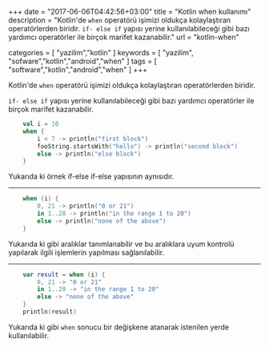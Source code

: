 +++
date = "2017-06-06T04:42:56+03:00"
title = "Kotlin when kullanımı"
description = "Kotlin'de `when` operatörü işimizi oldukça kolaylaştıran operatörlerden biridir. `if- else if` yapısı yerine kullanılabileceği gibi bazı yardımcı operatörler ile birçok marifet kazanabilir."
url = "kotlin-when"

categories = [
  "yazilim","kotlin"
]
keywords = [
  "yazilim",
  "sofware","kotlin","android","when"
]
tags = [
  "software","kotlin","android","when"
]
+++

Kotlin'de `when` operatörü işimizi oldukça kolaylaştıran operatörlerden biridir.

`if- else if` yapısı yerine kullanılabileceği gibi bazı yardımcı operatörler ile birçok marifet kazanabilir.

```kotlin
    val i = 10
    when {
        i < 7 -> println("first block")
        fooString.startsWith("hello") -> println("second block")
        else -> println("else block")
    }
```

Yukarıda ki örnek if-else if-else yapısının aynısıdır.

---

```kotlin
    when (i) {
        0, 21 -> println("0 or 21")
        in 1..20 -> println("in the range 1 to 20")
        else -> println("none of the above")
    }
```

Yukarıda ki gibi aralıklar tanımlanabilir ve bu aralıklara uyum kontrolü yapılarak ilgili işlemlerin yapılması sağlanılabilir.

---

```kotlin
    var result = when (i) {
        0, 21 -> "0 or 21"
        in 1..20 -> "in the range 1 to 20"
        else -> "none of the above"
    }
    println(result)
```

Yukarıda ki gibi `when` sonucu bir değişkene atanarak istenilen yerde kullanılabilir.